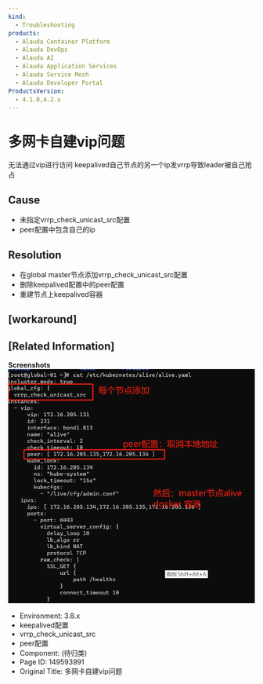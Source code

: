 ```yaml
---
kind:
  - Troubleshooting
products:
  - Alauda Container Platform
  - Alauda DevOps
  - Alauda AI
  - Alauda Application Services
  - Alauda Service Mesh
  - Alauda Developer Portal
ProductsVersion:
  - 4.1.0,4.2.x
---
```

<!-- A type of document that involves encountering a fault, diagnosing it, performing root cause analysis, and providing solutions. -->

# 多网卡自建vip问题

无法通过vip进行访问 keepalived自己节点的另一个ip发vrrp导致leader被自己抢占

## Cause
- 未指定vrrp_check_unicast_src配置
- peer配置中包含自己的ip

## Resolution
- 在global master节点添加vrrp_check_unicast_src配置
- 删除keepalived配置中的peer配置
- 重建节点上keepalived容器

## [workaround]

## [Related Information]
**Screenshots**
![](assets/duo-wang-qia-zi-jian-vipwen-ti/image2023-6-1_18-2-55.png)
- Environment: 3.8.x
- keepalived配置
- vrrp_check_unicast_src
- peer配置
- Component: (待归类)
- Page ID: 149593991
- Original Title: 多网卡自建vip问题
